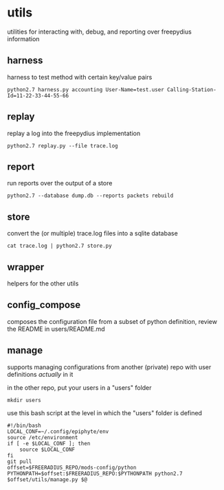 utils
===

utilities for interacting with, debug, and reporting over freepydius information

## harness

harness to test method with certain key/value pairs
```
python2.7 harness.py accounting User-Name=test.user Calling-Station-Id=11-22-33-44-55-66
```

## replay

replay a log into the freepydius implementation
```
python2.7 replay.py --file trace.log
```

## report

run reports over the output of a store
```
python2.7 --database dump.db --reports packets rebuild 
```

## store

convert the (or multiple) trace.log files into a sqlite database

```
cat trace.log | python2.7 store.py
```

## wrapper

helpers for the other utils

## config_compose

composes the configuration file from a subset of python definition, review the README in users/README.md

## manage

supports managing configurations from another (private) repo with user definitions _actually_ in it

in the other repo, put your users in a "users" folder
```
mkdir users
```

use this bash script at the level in which the "users" folder is defined
```
#!/bin/bash
LOCAL_CONF=~/.config/epiphyte/env
source /etc/environment
if [ -e $LOCAL_CONF ]; then
    source $LOCAL_CONF
fi
git pull
offset=$FREERADIUS_REPO/mods-config/python
PYTHONPATH=$offset:$FREERADIUS_REPO:$PYTHONPATH python2.7 $offset/utils/manage.py $@
```
